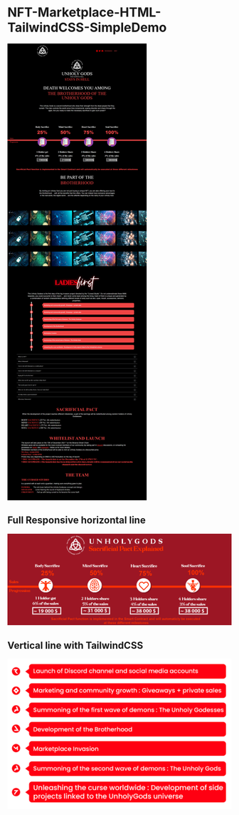 # NFT-Marketplace-HTML-TailwindCSS-SimpleDemo

<img src="https://github.com/DarkHorseCorder/NFT-Marketplace-HTML-TailwindCSS-demo/blob/master/screencapture-file-E-Front-end-design-Task-2022-1-4-index-html-2022-01-15-18_55_09.png"/>

## Full Responsive horizontal line

<img src="https://github.com/DarkHorseCorder/NFT-Marketplace-HTML-TailwindCSS-demo/blob/master/FH0bki8XsAIPydl.png"/>

## Vertical line with TailwindCSS

<img src="https://github.com/DarkHorseCorder/NFT-Marketplace-HTML-TailwindCSS-demo/blob/master/roadmap.png"/>
